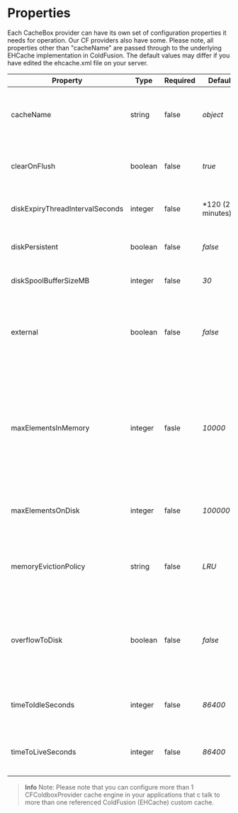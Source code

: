 # Properties

Each CacheBox provider can have its own set of configuration properties it needs for operation. Our CF providers also have some. Please note, all properties other than "cacheName" are passed through to the underlying EHCache implementation in ColdFusion. The default values may differ if you have edited the ehcache.xml file on your server.

|Property|Type|Required|Default|Description|
|--|--|--|--|--|
|cacheName |string |false |*object*|The named cache to talk to via ColdFusion cache operations. By default we talk to the default ColdFusion object cache.|
|clearOnFlush |boolean|false|*true*|Sets whether the MemoryStore should be cleared when flush() is called on the cache|
|diskExpiryThreadIntervalSeconds |integer|false|*120 (2 minutes) * |The interval in seconds between runs of the disk expiry thread.|
|diskPersistent |boolean |false|*false*|Specifies whether to persist caches stored on disk through JVM restarts.|
|diskSpoolBufferSizeMB |integer|false|*30*|The size of the disk spool used to buffer writes|
|external|boolean|false|*false*|Specifies whether no timeout or idletime applies. A true value indicates that the object or page is cached without any timespan being specified.|
|maxElementsInMemory |integer|fasle|*10000*|The maximum number of objects that can be cached in memory. If the number is exceeded and overflowtodisk is false, the new objects entered replace old elements using algorithm specified in the memoryevictionpolicy entry.|
|maxElementsOnDisk |integer|false|*10000000*|The maximum number of objects that can be stored on disk if overfllowtodisk is true.|
|memoryEvictionPolicy |string|false|*LRU*|The algorithm to used to evict old entries when maximum limit is reached, such as LRU (least recently used) or LFU (least frequently used).|
|overflowToDisk |boolean|false|*false*|Specifies whether when the maximum number of elements allowed in memory is reached, objects can be moved to disk, as determined by the memoryevictionpolicy value.|
|timeToIdleSeconds |integer|false|*86400*|The idle time in seconds. Used if a cfcache tag does not specify an idleTime attribute.|
|timeToLiveSeconds |integer|false|*86400*|The timeout time in seconds. Used if a cfcache tag does not specify a timespan attribute.|

> **Info** Note: Please note that you can configure more than 1 CFColdboxProvider cache engine in your applications that c  talk to more than one referenced ColdFusion (EHCache) custom cache.
